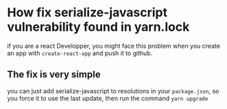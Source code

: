 # How fix serialize-javascript vulnerability found in yarn.lock

if you are a react Developper, you might face this problem when you create an app with `create-react-app` and push it to github.


## The fix is very simple
you can just add serialize-javascript to resolutions in your `package.json`, so you force it to use the last update, then run the command  `yarn upgrade`
